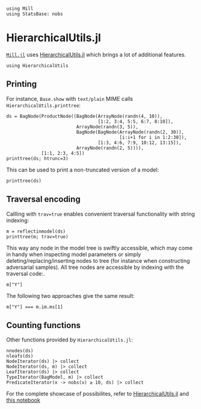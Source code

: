```@setup hierarchical 
using Mill
using StatsBase: nobs
```

# HierarchicalUtils.jl
[`Mill.jl`](https://github.com/pevnak/Mill.jl) uses [HierarchicalUtils.jl](https://github.com/Sheemon7/HierarchicalUtils.jl) which brings a lot of additional features.

```@example hierarchical 
using HierarchicalUtils
```

## Printing 

For instance, `Base.show` with `text/plain` MIME calls `HierarchicalUtils.printtree`:

```@repl hierarchical
ds = BagNode(ProductNode((BagNode(ArrayNode(randn(4, 10)),
                                  [1:2, 3:4, 5:5, 6:7, 8:10]),
                          ArrayNode(randn(3, 5)),
                          BagNode(BagNode(ArrayNode(randn(2, 30)),
                                          [i:i+1 for i in 1:2:30]),
                                  [1:3, 4:6, 7:9, 10:12, 13:15]),
                          ArrayNode(randn(2, 5)))),
             [1:1, 2:3, 4:5])
printtree(ds; htrunc=3)
```

This can be used to print a non-truncated version of a model:

```@repl hierarchical
printtree(ds)
```

## Traversal encoding

Callling with `trav=true` enables convenient traversal functionality with string indexing:

```@repl hierarchical
m = reflectinmodel(ds)
printtree(m; trav=true)
```

This way any node in the model tree is swiftly accessible, which may come in handy when inspecting model parameters or simply deleting/replacing/inserting nodes to tree (for instance when constructing adversarial samples). All tree nodes are accessible by indexing with the traversal code:.

```@repl hierarchical
m["Y"]
```

The following two approaches give the same result:

```@repl hierarchical
m["Y"] === m.im.ms[1]
```

## Counting functions

Other functions provided by `HierarchicalUtils.jl`:

```@repl hierarchical
nnodes(ds)
nleafs(ds)
NodeIterator(ds) |> collect
NodeIterator(ds, m) |> collect
LeafIterator(ds) |> collect
TypeIterator(BagModel, m) |> collect
PredicateIterator(x -> nobs(x) ≥ 10, ds) |> collect
```

For the complete showcase of possibilites, refer to [HierarchicalUtils.jl](https://github.com/Sheemon7/HierarchicalUtils.jl) and [this notebook](https://github.com/Sheemon7/HierarchicalUtils.jl/blob/master/examples/mill_integration.ipynb)
